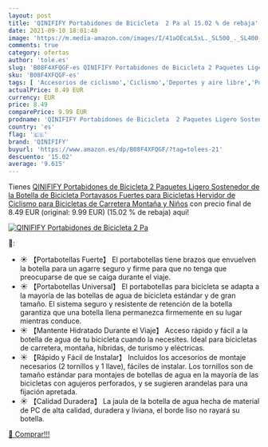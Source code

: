 ```yaml
---
layout: post
title: 'QINIFIFY Portabidones de Bicicleta  2 Pa al 15.02 % de rebaja'
date: 2021-09-10 18:01:48
image: 'https://m.media-amazon.com/images/I/41aOEcaL5xL._SL500_._SL400_.jpg'
comments: true
category: ofertas
author: 'tole.es'
slug: 'B08F4XFQGF-es QINIFIFY Portabidones de Bicicleta 2 Paquetes Ligero...'
sku: 'B08F4XFQGF-es'
tags: [ 'Accesorios de ciclismo','Ciclismo','Deportes y aire libre','Portabidones para bicicletas','Ropa y equipo para deportes','bicicleta','qinifify', ]
actualPrice: 8.49 EUR
currency: EUR
price: 8.49
comparePrice: 9.99 EUR
prodname: 'QINIFIFY Portabidones de Bicicleta  2 Paquetes Ligero Sostenedor de la Botella de Bicicleta Portavasos Fuertes para Bicicletas Hervidor de Ciclismo para Bicicletas de Carretera  Montaña y Niños'
country: 'es'
flag: '🇪🇸'
brand: 'QINIFIFY'
buyurl: 'https://www.amazon.es/dp/B08F4XFQGF/?tag=tolees-21'
descuento: '15.02'
average: '9.615'
---
```


Tienes [QINIFIFY Portabidones de Bicicleta  2 Paquetes Ligero Sostenedor de la Botella de Bicicleta Portavasos Fuertes para Bicicletas Hervidor de Ciclismo para Bicicletas de Carretera  Montaña y Niños](https://www.amazon.es/dp/B08F4XFQGF/?tag=tolees-21) con precio final de  8.49 EUR (original: 9.99 EUR) (15.02 %  de rebaja) aqui!

[![QINIFIFY Portabidones de Bicicleta  2 Pa](https://m.media-amazon.com/images/I/41aOEcaL5xL._SL500_._SL400_.jpg)](https://www.amazon.es/dp/B08F4XFQGF/?tag=tolees-21)

🔎:

- ☀ 【Portabotellas Fuerte】 El portabotellas tiene brazos que envuelven la botella para un agarre seguro y firme para que no tenga que preocuparse de que se caiga durante el viaje.
- ☀ 【Portabotellas Universal】 El portabotellas para bicicleta se adapta a la mayoría de las botellas de agua de bicicleta estándar y de gran tamaño. El sistema seguro y resistente de retención de la botella garantiza que una botella llena permanezca firmemente en su lugar mientras conduce.
- ☀ 【Mantente Hidratado Durante el Viaje】 Acceso rápido y fácil a la botella de agua de tu bicicleta cuando la necesites. Ideal para bicicletas de carretera, montaña, híbridas, de turismo y eléctricas.
- ☀ 【Rápido y Fácil de Instalar】 Incluidos los accesorios de montaje necesarios (2 tornillos y 1 llave), fáciles de instalar. Los tornillos son de tamaño estándar para montajes de botellas de agua en la mayoría de las bicicletas con agujeros perforados, y se sugieren arandelas para una fijación apretada.
- ☀ 【Calidad Duradera】 La jaula de la botella de agua hecha de material de PC de alta calidad, duradera y liviana, el borde liso no rayará su botella.

[🛒 Comprar!!!](https://www.amazon.es/dp/B08F4XFQGF/?tag=tolees-21)
